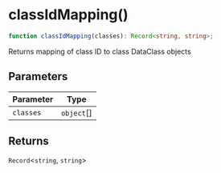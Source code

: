 # classIdMapping()

```ts
function classIdMapping(classes): Record<string, string>;
```

Returns mapping of class ID to class DataClass objects

## Parameters

| Parameter | Type       |
| --------- | ---------- |
| `classes` | `object`[] |

## Returns

`Record`\<`string`, `string`\>
